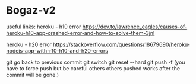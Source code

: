 # Bogaz-v2
useful links:
  heroku - h10 error
  https://dev.to/lawrence_eagles/causes-of-heroku-h10-app-crashed-error-and-how-to-solve-them-3jnl
  
  heroku - h20 error
  https://stackoverflow.com/questions/18679690/heroku-nodejs-app-with-r10-h10-and-h20-errors
  
  git go back to previous commit 
    git switch <branch-name>
    git reset --hard <commit-id>
    git push -f (you have to force push but be careful others others pushed works after the commit will be gone.)
